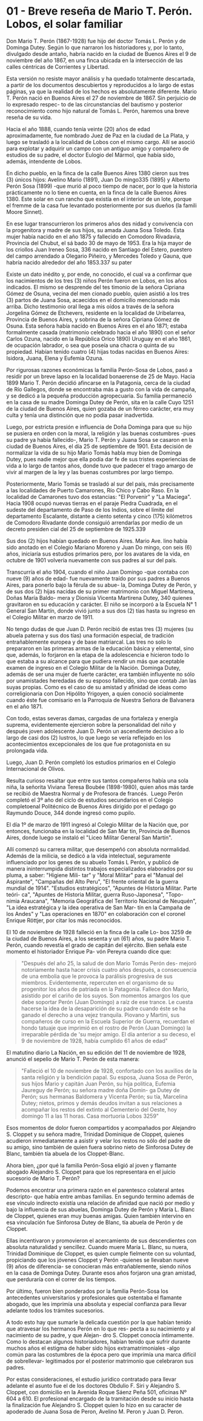 # 01 - Breve reseña de Mario T. Perón. Lobos, el solar familiar

Don Mario T. Perón (1867-1928) fue hijo del doctor Tomás L. Perón y de Dominga Dutey. 
Según lo que narraron los historiadores y, por lo tanto, divulgado desde antaño, habría nacido en la ciudad de Buenos Aires el 9 de noviembre del año 1867, en una finca ubicada en la intersección de las calles céntricas de Corrientes y Libertad.

Esta versión no resiste mayor análisis y ha quedado totalmente descartada, a partir de los documentos descubiertos y reproducidos a lo largo de estas páginas, ya que la realidad de los hechos es absolutamente diferente. 
Mario T. Perón nació en Buenos Aires el 27 de noviembre de 1867. 
Sin perjuicio de lo expresado respec- to de las circunstancias del bautismo y posterior reconocimiento como hijo natural de Tomás L. Perón, haremos una breve reseña de su vida.

Hacia el año 1888, cuando tenía veinte (20) años de edad aproximadamente, fue nombrado Juez de Paz en la ciudad de La Plata, y luego se trasladó a la localidad de Lobos con el mismo cargo. 
Allí se asoció para explotar y adquirir un campo con un antiguo amigo y compañero de estudios de su padre, el doctor Eulogio del Mármol, que había sido, además, intendente de Lobos.

En dicho pueblo, en la finca de la calle Buenos Aires 1380 cieron sus tres (3) únicos hijos: Avelino Mario (1891), Juan Do mingo335 (1895) y Alberto Perón Sosa (1899) -que murió al poco tiempo de nacer, por lo que la historia prácticamente no lo tiene en cuenta, en la finca de la calle Buenos Aires 1380. Este solar en cun rancho que existía en el interior de un lote, porque el fremme de la casa fue levantado posteriormente por sus dueños (la famili Moore Sinnet).

En ese lugar transcurrieron los primeros años des nidad y convivencia con la progenitora y madre de sus hijos, su amada Juana Sosa Toledo. Esta mujer había nacido en el año 1875 y fallecido en Comodoro Rivadavia, Provincia del Chubut, el sá bado 30 de mayo de 1953. Era la hija mayor de los criollos Juan Ireneo Sosa, 336 nacido en Santiago del Estero, puestero del campo arrendado a Olegario Piñeiro, y Mercedes Toledo y Gauna, que habría nacido alrededor del año 1853.337 su pater

Existe un dato inédito y, por ende, no conocido, el cual va a confirmar que los nacimientos de los tres (3) niños Perón fueron en Lobos, en los años indicados. El mismo se desprende del tes timonio de la señora Cipriana Gómez de Osuna, vecina del men cionado pueblo, quien asistió a los tres (3) partos de Juana Sosa, acaecidos en el domicilio mencionado más arriba.
Dicho testimonio oral llega a mis oídos a través de la señora Jorgelina Gómez de Etchevers, residente en la localidad de Uribelarrea, Provincia de Buenos Aires, y sobrina de la señora Cipriana Gómez de Osuna. 
Esta señora había nacido en Buenos Aires en el año 1871; estaba formalmente casada (matrimonio celebrado hacia el año 1890) con el señor Carlos Ozuna, nacido en la República Orico 1890) Uruguay en el año 1861, de ocupación labrador, o sea que poseía una chacra o quinta de su propiedad. 
Habían tenido cuatro (4) hijas todas nacidas en Buenos Aires: Isidora, Juana, Elena y Eufemia Ozuna.

Por rigurosas razones económicas la familia Perón-Sosa de Lobos, pasó a residir por un breve lapso en la localidad bonaerense de 25 de Mayo. 
Hacia 1899 Mario T. Perón decidió afincarse en la Patagonia, cerca de la ciudad de Río Gallegos, donde se encontraba más a gusto con la vida de campaña, y se dedicó a la pequeña producción agropecuaria. 
Su familia permaneció en la casa de su madre Dominga Dutey de Perón, sita en la calle Cuyo 1251 de la ciudad de Buenos Aires, quien gozaba de un férreo carácter, era muy culta y tenía una distinción que no podía pasar inadvertida.

Luego, por estricta presión e influencia de Doña Dominga para que su hijo se pusiera en orden con la moral, la religión y las buenas costumbres -pues su padre ya había fallecido-, Mario T. Perón y Juana Sosa se casaron en la ciudad de Buenos Aires, el día 25 de septiembre de 1901. 
Esta decisión de normalizar la vida de su hijo Mario Tomás habla muy bien de Dominga Dutey, pues nadie mejor que ella podía dar fe de sus tristes experiencias de vida a lo largo de tantos años, donde tuvo que padecer el trago amargo de vivir al margen de la ley y las buenas costumbres por largo tiempo.

Posteriormente, Mario Tomás se trasladó al sur del país, más precisamente a las localidades de Puerto Camarones, Río Chico y Cabo Raso. En la localidad de Camarones tuvo dos estancias: "El Porvenir" y "La Maciega". Hacia 1908 ocupó nuevas tierras en el paraje Piedra Cuadrada, en el sudeste del departamento de Paso de los Indios, sobre el límite del departamento Escalante, distante a ciento setenta y cinco (175) kilómetros de Comodoro Rivadante donde consiguió arrendarlas por medio de un decreto presiden cial del 25 de septiembre de 1925.339

Sus dos (2) hijos habían quedado en Buenos Aires. Mario Ave. lino había sido anotado en el Colegio Mariano Moreno y Juan Do mingo, con seis (6) años, iniciaría sus estudios primarios pero, por los avatares de la vida, en octubre de 1901 volvería nuevamente con sus padres al sur del país.

Transcurría el año 1904, cuando el niño Juan Domingo -que contaba con nueve (9) años de edad- fue nuevamente traído por sus padres a Buenos Aires, para ponerlo bajo la férula de su abue- la, Dominga Dutey de Perón, y de sus dos (2) hijas nacidas de su primer matrimonio con Miguel Martirena, Doñas María Baldo- mera y Dionisia Vicenta Martirena Dutey, 340 quienes gravitaron en su educación y carácter. El niño se incorporó a la Escuela N° 1 General San Martín, donde vivió junto a sus dos (2) tías hasta su ingreso en el Colegio Militar en marzo de 1911.

No tengo dudas de que Juan D. Perón recibió de estas tres (3) mujeres (su abuela paterna y sus dos tías) una formación especial, de tradición entrañablemente europea y de base matriarcal. 
Las tres no solo lo prepararon en las primeras armas de la educación básica y elemental, sino que, además, lo forjaron en la etapa de la adolescencia e hicieron todo lo que estaba a su alcance para que pudiera rendir un más que aceptable examen de ingreso en el Colegio Militar de la Nación. 
Dominga Dutey, además de ser una mujer de fuerte carácter, era también influyente по sólo por unamistades heredadas de su esposo fallecido, sino que contab Jan las suyas propias. 
Como es el caso de su amistad y afinidad de ideas como correligionaria con Don Hipólito Yrigoyen, a quien conoció socialmente cuando éste fue comisario en la Parroquia de Nuestra Señora de Balvanera en el año 1871.

Con todo, estas severas damas, cargadas de una fortaleza y energía suprema, evidentemente ejercieron sobre la personalidad del niño y después joven adolescente Juan D. Perón un ascendiente decisivo a lo largo de casi dos (2) lustros, lo que luego se vería reflejado en los acontecimientos excepcionales de los que fue protagonista en su prolongada vida.

Luego, Juan D. Perón completó los estudios primarios en el Colegio Internacional de Olivos. 

Resulta curioso resaltar que entre sus tantos compañeros había una sola niña, la señorita Viviana Teresa Boubée (1898-1980), quien años más tarde se recibió de Maestra Normal y de Profesora de francés. 
Luego Perón completó el 3º año del ciclo de estudios secundarios en el Colegio completoenal Politécnico de Buenos Aires dirigido por el pedago go Raymundo Douce, 344 donde ingresó como pupilo.

El día 1º de marzo de 1911 ingresó al Colegio Militar de la Nación que, por entonces, funcionaba en la localidad de San Mar tin, Provincia de Buenos Aires, donde luego se instaló el "Liceo Militar General San Martín".

Allí comenzó su carrera militar, que desempeñó con absoluta normalidad. Además de la milicia, se dedicó a la vida intelectual, seguramente influenciado por los genes de su abuelo Tomás L Perón, y publicó de manera ininterrumpida distintos trabajos especializados elaborados por su pluma, a saber: "Higiene Mili- tar" y "Moral Militar" para el "Manual del Aspirante", "Campañas del Alto Peru", "El frente oriental de la guerra mundial de 1914". "Estudios estratégicos", "Apuntes de Historia Militar. Parte teóri- ca", "Apuntes de Historia Militar, guerra Ruso-Japonesa", "Topo- nimia Araucana", "Memoria Geográfica del Territorio Nacional de Neuquén", "La idea estratégica y la idea operativa de San Mar- tín en la Campaña de los Andes" y "Las operaciones en 1870" en colaboración con el coronel Enrique Röttjer, por citar los más reconocidos.

El 10 de noviembre de 1928 falleció en la finca de la calle Lo- bos 3259 de la ciudad de Buenos Aires, a los sesenta y un (61) años, su padre Mario T. Perón, cuando revestía el grado de capitán del ejército. Bien señala este momento el historiador Enrique Pa- vón Pereyra cuando dice que:

> "Después del año 25, la salud de don Mario Tomás Perón des- mejoró notoriamente hasta hacer crisis cuatro años después, a consecuencia de una embolia que le provoca la parálisis progresiva de sus miembros.
> Evidentemente, repercuten en el organismo de su progenitor los años de patriada en la Patagonia.
> Fallece don Mario, asistido por el cariño de los suyos.
> Son momentos amargos los que debe soportar Perón (Juan Domingo) a raíz de ese trance.
> Le cuesta hacerse la idea de la desaparición de su padre cuando éste se ha ganado el derecho a una vejez tranquila.
> Piovano y Martini, sus compañeros de curso en la Escuela Superior de Guerra, recuerdan el hondo tatuaje que imprimió en el rostro de Perón (Juan Domingo) la irreparable pérdida de 'su mejor amigo.
> El día anterior a su deceso, el 9 de noviembre de 1928, había cumplido 61 años de edad"

El matutino diario La Nación, en su edición del 11 de noviembre de 1928, anunció el sepelio de Mario T. Perón de esta manera:

> "Falleció el 10 de noviembre de 1928, confortado con los auxilios de la santa religión y la bendición papal.
> Su esposa, Juana Sosa de Perón, sus hijos Mario y capitán Juan Perón, su hija politica, Eufemia Jaureguy de Perón;
> su señora madre doña Domin- ga Dutey de Perón; sus hermanas Baldomera y Vicenta Perón;
> su tía, Marcelina Dutey; nietos, primos y demás deudos invitan a sus relaciones a acompañar los restos del extinto al Cementerio del Oeste, hoy domingo 11 a las 11 horas.
> Casa mortuoria Lobos 3259"

Esos momentos de dolor fueron compartidos y acompañados por Alejandro S. Cloppet y su señora madre, Trinidad Dominique de Cloppet, quienes acudieron inmediatamente a asistir y velar los restos no sólo del padre de su amigo, sino también de quien fuera sobrino nieto de Sinforosa Dutey de Blanc, también tía abuela de los Cloppet-Blanc.

Ahora bien, ¿por qué la familia Perón-Sosa eligió al joven y flamante abogado Alejandro S. Cloppet para que los representara en el juicio sucesorio de Mario T. Perón?

Podemos encontrar una primera razón en el parentesco colateral antes descripto- que había entre ambas familias. En segundo termino además de ese vínculo indirecto existía una relación de afinidad que nació por medio y bajo la influencia de sus abuelas, Dominga Dutey de Perón y María L. Blanc de Cloppet, quienes eran muy buenas amigas. 
Quien también intervino en esa vinculación fue Sinforosa Dutey de Blanc, tía abuela de Perón y de Cloppet.

Ellas incentivaron y promovieron el acercamiento de sus descendientes con absoluta naturalidad y sencillez. 
Cuando muere María L. Blanc, su nuera, Trinidad Dominique de Cloppet, es quien cumple fielmente con su voluntad, propiciando que los jóvenes Cloppet y Perón -quienes se llevaban nueve (9) años de diferencia- se conocieran más entrañablemente, siendo niños en la casa de Dominga Dutey. 
Durante esos años forjaron una gran amistad, que perduraría con el correr de los tiempos.

Por último, fueron bien ponderados por la familia Perón-Sosa los antecedentes universitarios y profesionales que ostentaba el flamante abogado, que les imprimía una absoluta y especial confianza para llevar adelante todos los trámites sucesorios.

A todo esto hay que sumarle la delicada cuestión por la que habían tenido que atravesar los hermanos Perón en lo que res- pecta a su nacimiento y al nacimiento de su padre, y que Alejan- dro S. Cloppet conocía íntimamente. Como lo destacan algunos historiadores, habían tenido que sufrir durante muchos años el estigma de haber sido hijos extramatrimoniales -algo común para las costumbres de la época pero que imprimía una marca difícil de sobrellevar- legitimados por el posterior matrimonio que celebraron sus padres.

Por estas consideraciones, el estudio jurídico contratado para llevar adelante el asunto fue el de los doctores Obdulio F. Siri y Alejandro S. Cloppet, con domicilio en la Avenida Roque Sáenz Peña 501, oficinas Nº 604 a 610. 
El profesional encargado de la tramitación desde su inicio hasta la finalización fue Alejandro S. Cloppet quien lo hizo en su caracter de apoderado de Juana Sosa de Peron, Avelino M. Peron y Juan D. Peron.
